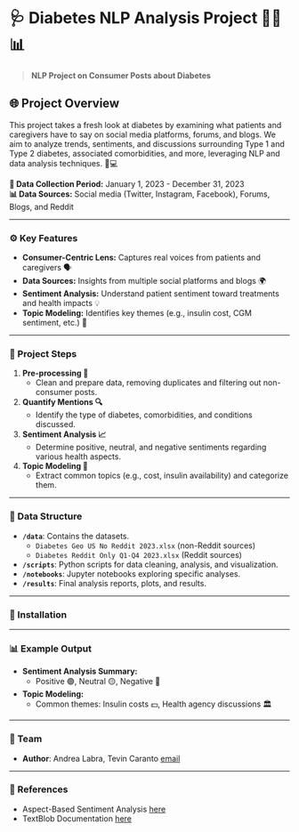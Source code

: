 # 🩺 Diabetes NLP Analysis Project 🧑‍⚕️📊  
> **NLP Project on Consumer Posts about Diabetes**

## 🌐 Project Overview
This project takes a fresh look at diabetes by examining what patients and caregivers have to say on social media platforms, forums, and blogs. We aim to analyze trends, sentiments, and discussions surrounding Type 1 and Type 2 diabetes, associated comorbidities, and more, leveraging NLP and data analysis techniques. 🧠💻

**📅 Data Collection Period:** January 1, 2023 - December 31, 2023  
**📊 Data Sources:** Social media (Twitter, Instagram, Facebook), Forums, Blogs, and Reddit

---

### ⚙️ Key Features
- **Consumer-Centric Lens:** Captures real voices from patients and caregivers 🗣️
- **Data Sources:** Insights from multiple social platforms and blogs 🌍
- **Sentiment Analysis:** Understand patient sentiment toward treatments and health impacts 💡
- **Topic Modeling:** Identifies key themes (e.g., insulin cost, CGM sentiment, etc.) 💬

---

### 📝 Project Steps
1. **Pre-processing 🧼**
   - Clean and prepare data, removing duplicates and filtering out non-consumer posts.
2. **Quantify Mentions 🔍**
   - Identify the type of diabetes, comorbidities, and conditions discussed.
3. **Sentiment Analysis 📈**
   - Determine positive, neutral, and negative sentiments regarding various health aspects.
4. **Topic Modeling 🧠**
   - Extract common topics (e.g., cost, insulin availability) and categorize them.

---

### 📂 Data Structure
- **`/data`**: Contains the datasets.
  - `Diabetes Geo US No Reddit 2023.xlsx` (non-Reddit sources)
  - `Diabetes Reddit Only Q1-Q4 2023.xlsx` (Reddit sources)
- **`/scripts`**: Python scripts for data cleaning, analysis, and visualization.
- **`/notebooks`**: Jupyter notebooks exploring specific analyses.
- **`/results`**: Final analysis reports, plots, and results.

---

### 🚀 Installation


---

### 📊 Example Output
- **Sentiment Analysis Summary:**
  - Positive 🟢, Neutral 🟡, Negative 🔴
- **Topic Modeling:**
  - Common themes: Insulin costs 💵, Health agency discussions 🏛️

---

### 👥 Team
- **Author**: Andrea Labra, Tevin Caranto [email](mailto:andrealabra21@gmail.com)

---

### 🔗 References
- Aspect-Based Sentiment Analysis [here](https://towardsdatascience.com/aspect-based-sentiment-analysis-using-spacy-textblob-4c8de3e0d2b9)
- TextBlob Documentation [here](https://textblob.readthedocs.io/en/dev/)

